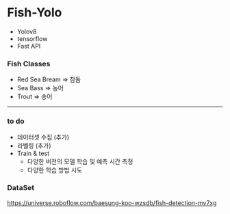 # Fish-Yolo

- Yolov8
- tensorflow
- Fast API

### Fish Classes
- Red Sea Bream => 참돔
- Sea Bass => 농어
- Trout => 송어

---
### to do
- 데이터셋 수집 (추가)
- 라벨링 (추가)
- Train & test
  - 다양한 버전의 모델 학습 및 예측 시간 측정
  - 다양한 학습 방법 시도

### DataSet
https://universe.roboflow.com/baesung-koo-wzsdb/fish-detection-mv7xg
